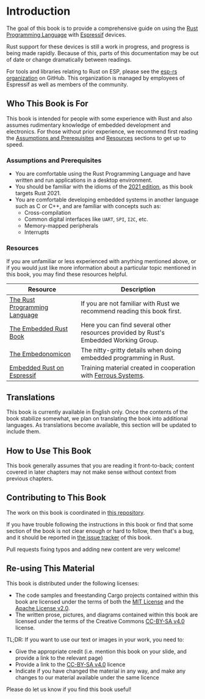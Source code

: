 # Introduction

The goal of this book is to provide a comprehensive guide on using the [Rust Programming Language][rust] with [Espressif][espressif] devices.

Rust support for these devices is still a work in progress, and progress is being made rapidly. Because of this, parts of this documentation may be out of date or change dramatically between readings.

For tools and libraries relating to Rust on ESP, please see the [esp-rs organization][esp-rs] on GitHub. This organization is managed by employees of Espressif as well as members of the community.

[rust]: https://www.rust-lang.org/
[espressif]: https://espressif.com/
[esp-rs]: https://github.com/esp-rs/

## Who This Book is For

This book is intended for people with some experience with Rust and also assumes rudimentary knowledge of embedded development and electronics. For those without prior experience, we recommend first reading the [Assumptions and Prerequisites][prerequisites] and [Resources][resources] sections to get up to speed.

[prerequisites]: #assumptions-and-prerequisites
[resources]: #resources

### Assumptions and Prerequisites

- You are comfortable using the Rust Programming Language and have written and run applications in a desktop environment.
- You should be familiar with the idioms of the [2021 edition][rust-2021], as this book targets Rust 2021.
- You are comfortable developing embedded systems in another language such as C or C++, and are familiar with concepts such as:
  - Cross-compilation
  - Common digital interfaces like `UART`, `SPI`, `I2C`, etc.
  - Memory-mapped peripherals
  - Interrupts

[rust-2021]: https://doc.rust-lang.org/edition-guide/rust-2021/index.html

### Resources

If you are unfamiliar or less experienced with anything mentioned above, or if you would just like more information about a particular topic mentioned in this book, you may find these resources helpful.

| Resource                                     | Description                                                                          |
| -------------------------------------------- | ------------------------------------------------------------------------------------ |
| [The Rust Programming Language][rust-book]   | If you are not familiar with Rust we recommend reading this book first.              |
| [The Embedded Rust Book][embedded-rust-book] | Here you can find several other resources provided by Rust's Embedded Working Group. |
| [The Embedonomicon][embedonomicon]           | The nitty-gritty details when doing embedded programming in Rust.                    |
| [Embedded Rust on Espressif][std-training]   | Training material created in cooperation with [Ferrous Systems][ferrous-systems].    |

[rust-book]: https://doc.rust-lang.org/book/
[embedded-rust-book]: https://docs.rust-embedded.org/book/index.html
[embedonomicon]: https://docs.rust-embedded.org/embedonomicon/
[std-training]: https://esp-rs.github.io/std-training/
[ferrous-systems]: https://ferrous-systems.com/

## Translations

This book is currently available in English only. Once the contents of the book stabilize somewhat, we plan on translating the book into additional languages. As translations become available, this section will be updated to include them.

## How to Use This Book

This book generally assumes that you are reading it front-to-back; content covered in later chapters may not make sense without context from previous chapters.

## Contributing to This Book

The work on this book is coordinated in [this repository][book-repository].

If you have trouble following the instructions in this book or find that some section of the book is not clear enough or hard to follow, then that's a bug, and it should be reported in [the issue tracker][book-issues] of this book.

Pull requests fixing typos and adding new content are very welcome!

[book-issues]: https://github.com/esp-rs/book/issues/
[book-repository]: https://github.com/esp-rs/book

## Re-using This Material

This book is distributed under the following licenses:

- The code samples and freestanding Cargo projects contained within this book are licensed under the terms of both the [MIT License][mit-license] and the [Apache License v2.0][apache-license].
- The written prose, pictures, and diagrams contained within this book are licensed under the terms of the Creative Commons [CC-BY-SA v4.0][cc-license] license.

TL;DR: If you want to use our text or images in your work, you need to:

- Give the appropriate credit (i.e. mention this book on your slide, and provide a link to the relevant page)
- Provide a link to the [CC-BY-SA v4.0][cc-license] licence
- Indicate if you have changed the material in any way, and make any changes to our material available under the same licence

Please do let us know if you find this book useful!

[mit-license]: https://opensource.org/licenses/MIT
[apache-license]: http://www.apache.org/licenses/LICENSE-2.0
[cc-license]: https://creativecommons.org/licenses/by-sa/4.0/legalcode
